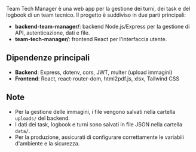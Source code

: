 Team Tech Manager è una web app per la gestione dei turni, dei task e del logbook di un team tecnico. Il progetto è suddiviso in due parti principali:

- **backend-team-manager/**: backend Node.js/Express per la gestione di API, autenticazione, dati e file.
- **team-tech-manager/**: frontend React per l'interfaccia utente.

## Dipendenze principali

- **Backend**: Express, dotenv, cors, JWT, multer (upload immagini)
- **Frontend**: React, react-router-dom, html2pdf.js, xlsx, Tailwind CSS

## Note

- Per la gestione delle immagini, i file vengono salvati nella cartella `uploads/` del backend.
- I dati dei task, logbook e turni sono salvati in file JSON nella cartella `data/`.
- Per la produzione, assicurati di configurare correttamente le variabili d'ambiente e la sicurezza.
